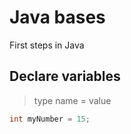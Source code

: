 # Java bases

First steps in Java

## Declare variables

> type name = value

```java
int myNumber = 15;
```

